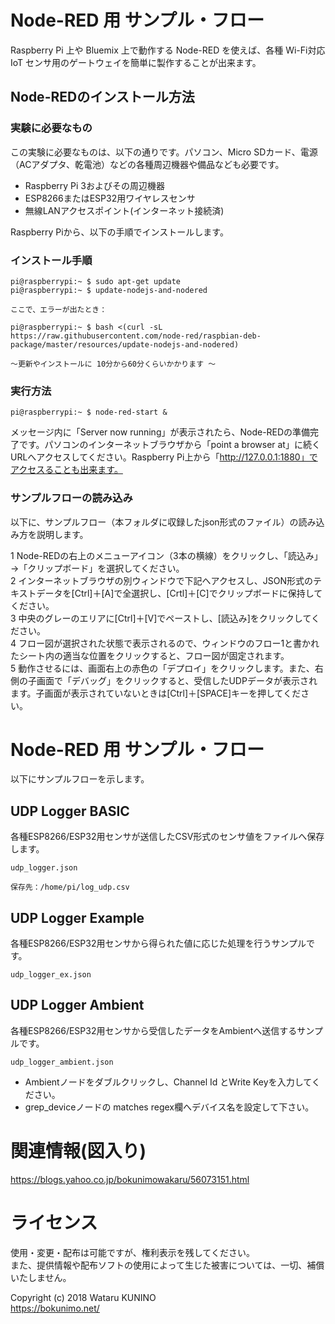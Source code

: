 # Node-RED 用 サンプル・フロー

Raspberry Pi 上や Bluemix 上で動作する Node-RED を使えば、各種 Wi-Fi対応 IoT センサ用のゲートウェイを簡単に製作することが出来ます。  

## Node-REDのインストール方法

### 実験に必要なもの

この実験に必要なものは、以下の通りです。パソコン、Micro SDカード、電源（ACアダプタ、乾電池）などの各種周辺機器や備品なども必要です。

* Raspberry Pi 3およびその周辺機器
* ESP8266またはESP32用ワイヤレスセンサ
* 無線LANアクセスポイント(インターネット接続済)

Raspberry Piから、以下の手順でインストールします。

### インストール手順

	pi@raspberrypi:~ $ sudo apt-get update
	pi@raspberrypi:~ $ update-nodejs-and-nodered
	
	ここで、エラーが出たとき：
	
	pi@raspberrypi:~ $ bash <(curl -sL https://raw.githubusercontent.com/node-red/raspbian-deb-package/master/resources/update-nodejs-and-nodered)
	
	～更新やインストールに 10分から60分くらいかかります ～

### 実行方法

	pi@raspberrypi:~ $ node-red-start &

メッセージ内に「Server now running」が表示されたら、Node-REDの準備完了です。パソコンのインターネットブラウザから「point a browser at」に続くURLへアクセスしてください。Raspberry Pi上から「http://127.0.0.1:1880」でアクセスることも出来ます。

### サンプルフローの読み込み

以下に、サンプルフロー（本フォルダに収録したjson形式のファイル）の読み込み方を説明します。

1 Node-REDの右上のメニューアイコン（3本の横線）をクリックし、「読込み」→「クリップボード」を選択してください。  
2 インターネットブラウザの別ウィンドウで下記へアクセスし、JSON形式のテキストデータを[Ctrl]＋[A]で全選択し、[Crtl]＋[C]でクリップボードに保持してください。  
3 中央のグレーのエリアに[Ctrl]＋[V]でペーストし、[読込み]をクリックしてください。  
4 フロー図が選択された状態で表示されるので、ウィンドウのフロー1と書かれたシート内の適当な位置をクリックすると、フロー図が固定されます。  
5 動作させるには、画面右上の赤色の「デプロイ」をクリックします。また、右側の子画面で「デバッグ」をクリックすると、受信したUDPデータが表示されます。子画面が表示されていないときは[Ctrl]＋[SPACE]キーを押してください。  


# Node-RED 用 サンプル・フロー

以下にサンプルフローを示します。

## UDP Logger BASIC

各種ESP8266/ESP32用センサが送信したCSV形式のセンサ値をファイルへ保存します。  

	udp_logger.json
	
	保存先：/home/pi/log_udp.csv

## UDP Logger Example

各種ESP8266/ESP32用センサから得られた値に応じた処理を行うサンプルです。

	udp_logger_ex.json

## UDP Logger Ambient

各種ESP8266/ESP32用センサから受信したデータをAmbientへ送信するサンプルです。

	udp_logger_ambient.json

* Ambientノードをダブルクリックし、Channel Id とWrite Keyを入力してください。
* grep_deviceノードの matches regex欄へデバイス名を設定して下さい。

# 関連情報(図入り)

<https://blogs.yahoo.co.jp/bokunimowakaru/56073151.html>

# ライセンス

使用・変更・配布は可能ですが、権利表示を残してください。  
また、提供情報や配布ソフトの使用によって生じた被害については、一切、補償いたしません。  

Copyright (c) 2018 Wataru KUNINO  
<https://bokunimo.net/>

